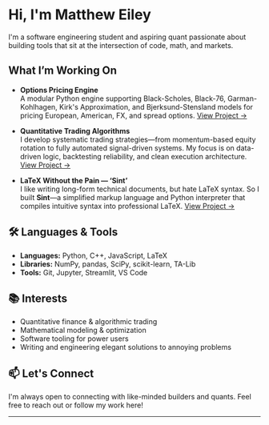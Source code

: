 # Hi, I'm Matthew Eiley

I'm a software engineering student and aspiring quant passionate about building tools that sit at the intersection of code, math, and markets.

## What I’m Working On

- **Options Pricing Engine**  
  A modular Python engine supporting Black-Scholes, Black-76, Garman-Kohlhagen, Kirk's Approximation, and Bjerksund-Stensland models for pricing European, American, FX, and spread options.
  [View Project &rarr;](https://github.com/matthew-eiley/OPTION-PRICING)

- **Quantitative Trading Algorithms**  
  I develop systematic trading strategies—from momentum-based equity rotation to fully automated signal-driven systems. My focus is on data-driven logic, backtesting reliability, and clean execution architecture.
  [View Project &rarr;](https://github.com/matthew-eiley/)

- **LaTeX Without the Pain — ‘Sint’**  
  I like writing long-form technical documents, but hate LaTeX syntax. So I built **Sint**—a simplified markup language and Python interpreter that compiles intuitive syntax into professional LaTeX.
  [View Project &rarr;](https://github.com/matthew-eiley/)

## 🛠 Languages & Tools

- **Languages:** Python, C++, JavaScript, LaTeX  
- **Libraries:** NumPy, pandas, SciPy, scikit-learn, TA-Lib  
- **Tools:** Git, Jupyter, Streamlit, VS Code

## 📚 Interests

- Quantitative finance & algorithmic trading  
- Mathematical modeling & optimization  
- Software tooling for power users  
- Writing and engineering elegant solutions to annoying problems

## 📫 Let's Connect

I'm always open to connecting with like-minded builders and quants. Feel free to reach out or follow my work here!

---

<!-- Optionally add:
![Matthew's GitHub stats](https://github-readme-stats.vercel.app/api?username=matthew-eiley&show_icons=true&theme=default)
-->
